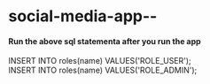 # social-media-app--

<h4>Run the above sql statementa after you run the app</h4>

INSERT INTO roles(name) VALUES('ROLE_USER');<br/>
INSERT INTO roles(name) VALUES('ROLE_ADMIN');
